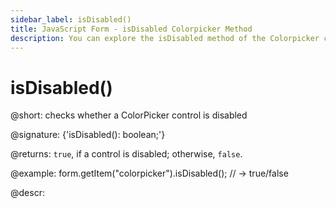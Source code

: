 ```yaml
---
sidebar_label: isDisabled()
title: JavaScript Form - isDisabled Colorpicker Method 
description: You can explore the isDisabled method of the Colorpicker control of Form in the documentation of the DHTMLX JavaScript UI library. Browse developer guides and API reference, try out code examples and live demos, and download a free 30-day evaluation version of DHTMLX Suite.
---
```


# isDisabled()

@short: checks whether a ColorPicker control is disabled

@signature: {'isDisabled(): boolean;'}

@returns:
`true`, if a control is disabled; otherwise, `false`.

@example:
form.getItem("colorpicker").isDisabled(); 
// -> true/false

@descr:

